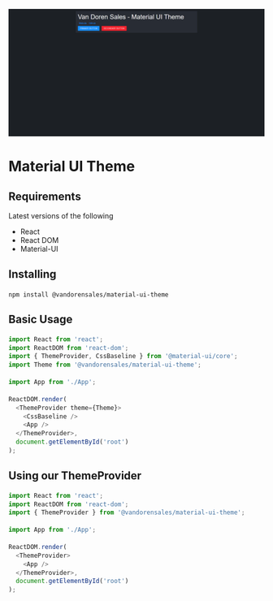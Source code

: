 ![Screenshot of common components](/public/screenshot.png?raw=true 'Preview')

# Material UI Theme

## Requirements

Latest versions of the following

- React
- React DOM
- Material-UI

## Installing

`npm install @vandorensales/material-ui-theme`

## Basic Usage

```js
import React from 'react';
import ReactDOM from 'react-dom';
import { ThemeProvider, CssBaseline } from '@material-ui/core';
import Theme from '@vandorensales/material-ui-theme';

import App from './App';

ReactDOM.render(
  <ThemeProvider theme={Theme}>
    <CssBaseline />
    <App />
  </ThemeProvider>,
  document.getElementById('root')
);
```

## Using our ThemeProvider

```js
import React from 'react';
import ReactDOM from 'react-dom';
import { ThemeProvider } from '@vandorensales/material-ui-theme';

import App from './App';

ReactDOM.render(
  <ThemeProvider>
    <App />
  </ThemeProvider>,
  document.getElementById('root')
);
```
